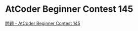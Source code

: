 AtCoder Beginner Contest 145
===

[問題 - AtCoder Beginner Contest 145](https://atcoder.jp/contests/abc145/tasks)
